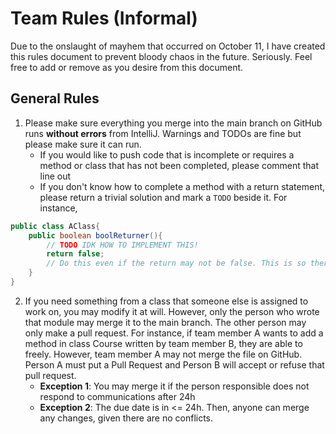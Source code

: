 # Team Rules (Informal)
Due to the onslaught of mayhem that occurred on October 11, I have created 
this rules document to prevent bloody chaos in the future. Seriously. Feel 
free to add or remove as you desire from this document.

## General Rules
1. Please make sure everything you merge into the main branch on GitHub runs 
   **without errors** from IntelliJ. Warnings and TODOs are fine but please 
   make sure it can run.
   * If you would like to push code that is incomplete or requires a method 
     or class that has not been completed, please comment that line out
   * If you don't know how to complete a method with a return statement, 
     please return a trivial solution and mark a `TODO` beside it. For instance,
```java
public class AClass{
    public boolean boolReturner(){
        // TODO IDK HOW TO IMPLEMENT THIS!
        return false;
        // Do this even if the return may not be false. This is so there isn't an error raised from missing a body
    }
}  
```
2. If you need something from a class that someone else is assigned to work 
  on, you may modify it at will. However, only the person who wrote that 
  module may merge it to the main branch. The other person may only make a 
  pull request. For instance, if team member A wants to add a method in class 
  Course written by team member B, they are able to freely. However, team member
  A may not merge the file on GitHub. Person A must put a Pull Request and 
  Person B will accept or refuse that pull request. 
   * **Exception 1**: You may merge it if the person responsible does not 
     respond to communications after 24h
   * **Exception 2**: The due date is in <= 24h. Then, anyone can merge any 
     changes, given there are no conflicts.
